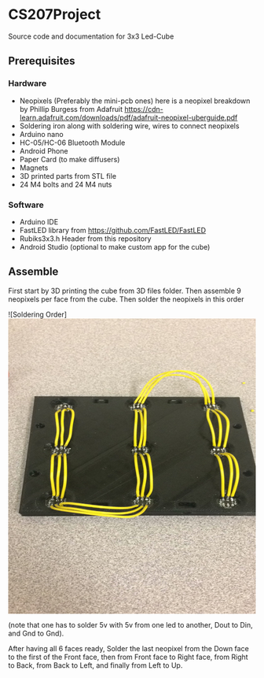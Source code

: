 # CS207Project
Source code and documentation for 3x3 Led-Cube

## Prerequisites

### Hardware
- Neopixels (Preferably the mini-pcb ones) here is a neopixel breakdown by Phillip Burgess from Adafruit https://cdn-learn.adafruit.com/downloads/pdf/adafruit-neopixel-uberguide.pdf
- Soldering iron along with soldering wire, wires to connect neopixels
- Arduino nano
- HC-05/HC-06 Bluetooth Module
- Android Phone
- Paper Card (to make diffusers)
- Magnets
- 3D printed parts from STL file
- 24 M4 bolts and 24 M4 nuts
  
### Software
- Arduino IDE
- FastLED library from https://github.com/FastLED/FastLED
- Rubiks3x3.h Header from this repository 
- Android Studio (optional to make custom app for the cube)
          
## Assemble
First start by 3D printing the cube from 3D files folder. Then
assemble 9 neopixels per face from the cube. Then solder the neopixels
in this order 

![Soldering Order]<img src="https://github.com/pechavarriaa/CS207Project/blob/master/img/SolderingOrder.JPG" width="600px" height="600px" align="middle"/>

(note that one has to solder 5v with 5v from one led to another, Dout to Din, and Gnd to Gnd).

After having all 6 faces ready, Solder the last neopixel from the Down face to the first of the Front face, then 
from Front face to Right face, from Right to Back, from Back to Left, and finally from Left to Up.

